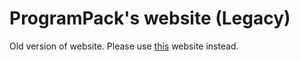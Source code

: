 # ProgramPack's website (Legacy)
Old version of website. Please use [this](https://github.com/ProgramPack/website) website instead.
